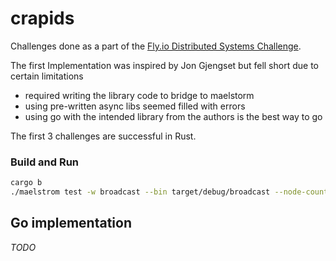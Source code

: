 # crapids

Challenges done as a part of the [Fly.io Distributed Systems Challenge](https://fly.io/dist-sys). 

The first Implementation was inspired by Jon Gjengset but fell short due to certain limitations
- required writing the library code to bridge to maelstorm
- using pre-written async libs seemed filled with errors
- using go with the intended library from the authors is the best way to go

The first 3 challenges are successful in Rust.

### Build and Run
```sh
cargo b
./maelstrom test -w broadcast --bin target/debug/broadcast --node-count 5 --time-limit 20 --rate 10 --nemesis partition
```

## Go implementation
*TODO*
